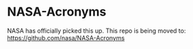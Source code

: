 # NASA-Acronyms

NASA has officially picked this up.  This repo is being moved to: https://github.com/nasa/NASA-Acronyms
